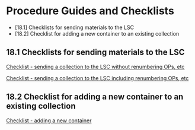 # Procedure Guides and Checklists

* [18.1] Checklists for sending materials to the LSC
* [18.2] Checklist for adding a new container to an existing collection


## 18.1 Checklists for sending materials to the LSC
[Checklist - sending a collection to the LSC without renumbering OPs, etc](https://emory.sharepoint.com/:b:/s/EUVRoseLibrary/EdH-9fWtQL5PmOhbSr6cMzsBoFPdp5KzK1Wb-DKUt8En8w?e=LmHgWz)

[Checklist - sending a collection to the LSC including renumbering OPs, etc](https://emory.sharepoint.com/:b:/s/EUVRoseLibrary/EbV0eWTh6_ROhdsl1f3n9RsBQ4br1XSOf-ENDOGENgS8pQ?e=5zBeHF)

## 18.2 Checklist for adding a new container to an existing collection
[Checklist - adding a new container](https://emory.sharepoint.com/:b:/s/EUVRoseLibrary/EbYiSsFPCBtKk3AH6N7Hl4IB-_RXxT7ijk3MnxEf6vsUUA?e=Mb3i6l)

